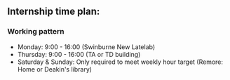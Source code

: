 ## Internship time plan:
### Working pattern
- Monday: 9:00 - 16:00 (Swinburne New Latelab)
- Thursday: 9:00 - 16:00 (TA or TD building)
- Saturday & Sunday: Only required to meet weekly hour target (Remore: Home or Deakin's library)
